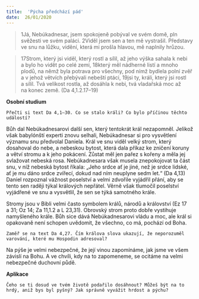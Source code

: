 ```yaml
---
title:  'Pýcha předchází pád'
date:  26/01/2020
---
```


> <p></p>
> 1Já, Nebúkadnesar, jsem spokojeně pobýval ve svém domě, pln svěžesti ve svém paláci. 2Viděl jsem sen a ten mě vystrašil. Představy ve snu na lůžku, vidění, která mi prošla hlavou, mě naplnily hrůzou.

> <p></p>
> 17Strom, který jsi viděl, který rostl a sílil, až jeho výška sahala k nebi a bylo ho vidět po celé zemi, 18který měl nádherné listí a mnoho plodů, na němž byla potrava pro všechny, pod nímž bydlela polní zvěř a v jehož větvích přebývali nebeští ptáci, 19jsi ty, králi, který jsi rostl a sílil. Tvá velikost rostla, až dosáhla k nebi, tvá vladařská moc až na konec země. (Da 4,1.2.17–19)

**Osobní studium**

`Přečti si text Da 4,1–30. Co se stalo králi? Co bylo příčinou těchto událostí?`

Bůh dal Nebúkadnesarovi další sen, který tentokrát král nezapomněl. Jelikož však babylónští experti znovu selhali, Nebúkadnesar si pro vysvětlení významu snu předvolal Daniela. Král ve snu viděl velký strom, který dosahoval do nebe, a nebeskou bytost, která dala příkaz ke zničení koruny a větví stromu a k jeho pokácení. Zůstat měl jen pařez s kořeny a měla jej svlažovat nebeská rosa. Nebúkadnesara však musela znepokojovat ta část snu, v níž nebeská bytost říkala: „Jeho srdce ať je jiné, než je srdce lidské, ať je mu dáno srdce zvířecí, dokud nad ním ne­uplyne sedm let.“ (Da 4,13) Daniel rozpoznal vážnost poselství a velmi zdvořile vyjádřil přání, aby se tento sen raději týkal králových nepřátel. Věrně však tlumočil poselství vyjádřené ve snu a vysvětlil, že sen se týká samotného krále.

Stromy jsou v Bibli velmi často symbolem králů, národů a království (Ez 17 a 31; Oz 14; Za 11,1.2 a L 23,31). Obrovský strom proto dobře vystihuje namyšleného krále. Bůh sice dává Nebúkadnesarovi vládu a moc, ale král si opakovaně není schopen uvědomit, že všechno, co má, pochází od Boha.

`Zaměř se na text Da 4,27. Čím králova slova ukazují, že neporozuměl varování, které mu Hospodin adresoval?`

Na pýše je velmi nebezpečné, že její vinou zapomínáme, jak jsme ve všem závislí na Bohu. A ve chvíli, kdy na to zapomeneme, se ocitáme na velmi nebezpečné duchovní půdě.

**Aplikace**

`Čeho se ti dosud ve tvém životě podařilo dosáhnout? Můžeš být na to hrdý, aniž bys byl pyšný? Jak správně vyvážit hrdost a pýchu?`
